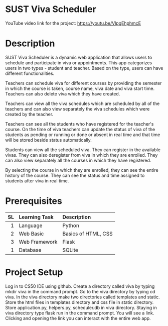 # SUST Viva Scheduler
YouTube video link for the project: https://youtu.be/VlpgEhphmcE


# Description

SUST Viva Scheduler is a dynamic web application that allows users to schedule and participate in viva or appointments. This app categorizes users in two types - student and teacher. Based on the type, users can have different functionalities.

Teachers can schedule viva for different courses by providing the semester in which the course is taken, course name, viva date and viva start time. Teachers can also delete viva which they have created. 

Teachers can view all the viva schedules which are scheduled by all of the teachers and can also view separately the viva schedules which were created by the teacher.

Teachers can see all the students who have registered for the teacher's course. On the time of viva teachers can update the status of viva of the students as pending or running or done or absent in real time and that time will be stored beside status automatically.

Students can view all the scheduled viva. They can register in the available vivas. They can also deregister from viva in which they are enrolled. They can also view separately all the courses in which they have registered.

By selecting the course in which they are enrolled, they can see the entire history of the course. They can see the status and time assigned to students after viva in real time.


# Prerequisites

SL | Learning Task | Description |
--:|:--------------|:------------|
1  | Language    | Python |  | |
2  | Web Basic    | Basics of HTML, CSS |   | |
3  | Web Framework    | Flask |   | |
1  | Database    | SQLite |  | |


# Project Setup
Log in to CS50 IDE using github. Create a directory called viva by typing mkdir viva in the command prompt. Go to the viva directory by typing cd viva. In the viva directory make two directories called templates and static. Store the html files in templates directory and css file in static directory. Store application.py, helpers.py, scheduler.db in viva directory.
Staying in viva directory type flask run in the command prompt. You will see a link. Clicking and opening the link you can interact with the entire web app.

